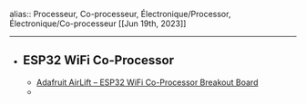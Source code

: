 alias:: Processeur, Co-processeur, Électronique/Processor, Électronique/Co-processeur
[[Jun 19th, 2023]]
***

- ## ESP32 WiFi Co-Processor
	- [Adafruit AirLift – ESP32 WiFi Co-Processor Breakout Board](https://www.adafruit.com/product/4201)
	-